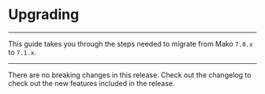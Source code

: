# Upgrading

--------------------------------------------------------

This guide takes you through the steps needed to migrate from Mako `7.0.x` to `7.1.x`.

--------------------------------------------------------

There are no breaking changes in this release. Check out the changelog to check out the new features included in the release.